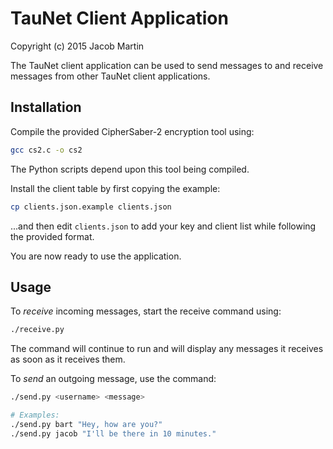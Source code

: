 TauNet Client Application
=========================
Copyright (c) 2015 Jacob Martin

The TauNet client application can be used to send messages to and receive messages
from other TauNet client applications.

Installation
------------
Compile the provided CipherSaber-2 encryption tool using:
```bash
gcc cs2.c -o cs2
```

The Python scripts depend upon this tool being compiled.

Install the client table by first copying the example:
```bash
cp clients.json.example clients.json
```

...and then edit `clients.json` to add your key and client list while following
the provided format.

You are now ready to use the application.

Usage
-----
To *receive* incoming messages, start the receive command using:
```bash
./receive.py
```

The command will continue to run and will display any messages it receives
as soon as it receives them.

To *send* an outgoing message, use the command:
```bash
./send.py <username> <message>

# Examples:
./send.py bart "Hey, how are you?"
./send.py jacob "I'll be there in 10 minutes."
```
